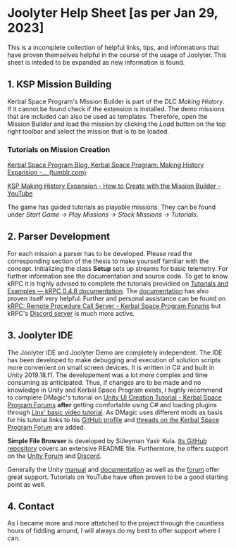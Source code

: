 # Joolyter Help Sheet [as per Jan 29, 2023]
This is a incomplete collection of helpful links, tips, and informations that have proven themselves helpful in the course of the usage of Joolyter. This sheet is inteded to be expanded as new information is found.

## 1. KSP Mission Building
Kerbal Space Program's Mission Builder is part of the DLC *Making History*. If it cannot be found check if the extension is installed.
The demo missions that are included can also be used as templates. Therefore, open the Mission Builder and load the mission by clicking the *Load* button on the top right toolbar and select the mission that is to be loaded.

### Tutorials on Mission Creation
[Kerbal Space Program Blog, Kerbal Space Program: Making History Expansion -... (tumblr.com)](https://kerbaldevteam.tumblr.com/post/171138611984/kerbal-space-program-making-history-expansion)

[KSP Making History Expansion - How to Create with the Mission Builder - YouTube](https://www.youtube.com/watch?v=xyR0iNr-Uug)

The game has guided tutorials as playable missions. They can be found under *Start Game  ->  Play Missions  ->  Stock Missions  ->  Tutorials*.

## 2. Parser Development
For each mission a parser has to be developed. Please read the corresponding section of the thesis to make yourself familiar with the concept.
Initializing the class **Setup** sets up streams for basic telemetry. For further information see the documentation and source code. 
To get to know kRPC it is highly advised to complete the tutorials providied on [Tutorials and Examples — kRPC 0.4.8 documentation](https://krpc.github.io/krpc/tutorials.html).
The [documentation](https://krpc.github.io/krpc/python.html) has also proven itself very helpful.
Further and personal assistance can be found on [kRPC: Remote Procedure Call Server  - Kerbal Space Program Forums](https://forum.kerbalspaceprogram.com/index.php?/topic/130742-15x-to-122-krpc-control-the-game-using-c-c-java-lua-python-ruby-haskell-c-arduino-v048-28th-october-2018/) but kRPC's [Discord server](https://discord.gg/c8c36UM) is much more active.

## 3. Joolyter IDE
The Joolyter IDE and Joolyter Demo are completely independent. The IDE has been developed to make debugging and execution of solution scripts more convenient on small screen devices. It is written in C# and built in Unity 2019.18.f1.
The developement was a lot more complex and time consuming as anticipated. Thus, if changes are to be made and no knowledge in Unity and Kerbal Space Program exists, I highly recommend to complete DMagic's tutorial on [Unity UI Creation Tutorial - Kerbal Space Program Forums](https://forum.kerbalspaceprogram.com/index.php?/topic/151354-unity-ui-creation-tutorial/) **after** getting comfortable using C# and loading plugins through [Linx' basic video tutorial](https://www.youtube.com/watch?v=i0I7MhOM7mg).
As DMagic uses different mods as basis for his tutorial links to his [GitHub profile](https://github.com/DMagic1) and [threads on the Kerbal Space Program Forum](https://forum.kerbalspaceprogram.com/index.php?/profile/57416-dmagic/content/&type=forums_topic&change_section=1) are added.

**Simple File Browser** is developed by Süleyman Yasir Kula. [Its GitHub repository](https://github.com/yasirkula/UnitySimpleFileBrowser) covers an extensive README file. Furthermore, he offers support on the [Unity Forum](https://forum.unity.com/threads/simple-file-browser-open-source.441908/) and [Discord](https://discord.gg/UJJt549AaV).

Generally the Unity [manual](https://docs.unity3d.com/2019.4/Documentation/Manual/index.html) and [documentation](https://docs.unity3d.com/2019.4/Documentation/ScriptReference/index.html) as well as the [forum](https://forum.unity.com/) offer great support. Tutorials on YouTube have often proven to be a good starting point as well.

## 4. Contact
As I became more and more attatched to the project through the countless hours of fiddling around, I will always do my best to offer support where I can.
